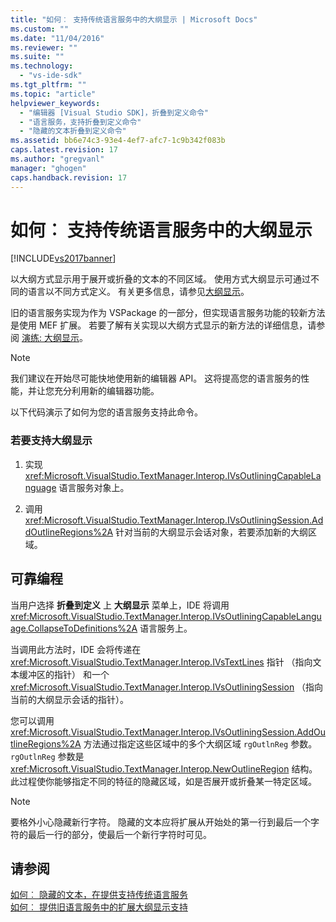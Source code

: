 ```yaml
---
title: "如何︰ 支持传统语言服务中的大纲显示 | Microsoft Docs"
ms.custom: ""
ms.date: "11/04/2016"
ms.reviewer: ""
ms.suite: ""
ms.technology: 
  - "vs-ide-sdk"
ms.tgt_pltfrm: ""
ms.topic: "article"
helpviewer_keywords: 
  - "编辑器 [Visual Studio SDK]，折叠到定义命令"
  - "语言服务，支持折叠到定义命令"
  - "隐藏的文本折叠到定义命令"
ms.assetid: bb6e74c3-93e4-4ef7-afc7-1c9b342f083b
caps.latest.revision: 17
ms.author: "gregvanl"
manager: "ghogen"
caps.handback.revision: 17
---
```

# 如何︰ 支持传统语言服务中的大纲显示
[!INCLUDE[vs2017banner](../../code-quality/includes/vs2017banner.md)]

以大纲方式显示用于展开或折叠的文本的不同区域。 使用方式大纲显示可通过不同的语言以不同方式定义。 有关更多信息，请参见[大纲显示](../../ide/outlining.md)。  
  
 旧的语言服务实现为作为 VSPackage 的一部分，但实现语言服务功能的较新方法是使用 MEF 扩展。 若要了解有关实现以大纲方式显示的新方法的详细信息，请参阅 [演练: 大纲显示](../../extensibility/walkthrough-outlining.md)。  
  
> [!NOTE]
>  我们建议在开始尽可能快地使用新的编辑器 API。 这将提高您的语言服务的性能，并让您充分利用新的编辑器功能。  
  
 以下代码演示了如何为您的语言服务支持此命令。  
  
### 若要支持大纲显示  
  
1.  实现 <xref:Microsoft.VisualStudio.TextManager.Interop.IVsOutliningCapableLanguage> 语言服务对象上。  
  
2.  调用 <xref:Microsoft.VisualStudio.TextManager.Interop.IVsOutliningSession.AddOutlineRegions%2A> 针对当前的大纲显示会话对象，若要添加新的大纲区域。  
  
## 可靠编程  
 当用户选择 **折叠到定义** 上 **大纲显示** 菜单上，IDE 将调用 <xref:Microsoft.VisualStudio.TextManager.Interop.IVsOutliningCapableLanguage.CollapseToDefinitions%2A> 语言服务上。  
  
 当调用此方法时，IDE 会将传递在 <xref:Microsoft.VisualStudio.TextManager.Interop.IVsTextLines> 指针 （指向文本缓冲区的指针） 和一个 <xref:Microsoft.VisualStudio.TextManager.Interop.IVsOutliningSession> （指向当前的大纲显示会话的指针）。  
  
 您可以调用 <xref:Microsoft.VisualStudio.TextManager.Interop.IVsOutliningSession.AddOutlineRegions%2A> 方法通过指定这些区域中的多个大纲区域 `rgOutlnReg` 参数。`rgOutlnReg` 参数是 <xref:Microsoft.VisualStudio.TextManager.Interop.NewOutlineRegion> 结构。 此过程使你能够指定不同的特征的隐藏区域，如是否展开或折叠某一特定区域。  
  
> [!NOTE]
>  要格外小心隐藏新行字符。 隐藏的文本应将扩展从开始处的第一行到最后一个字符的最后一行的部分，使最后一个新行字符时可见。  
  
## 请参阅  
 [如何︰ 隐藏的文本，在提供支持传统语言服务](../../extensibility/internals/how-to-provide-hidden-text-support-in-a-legacy-language-service.md)   
 [如何︰ 提供旧语言服务中的扩展大纲显示支持](../../extensibility/internals/how-to-provide-expanded-outlining-support-in-a-legacy-language-service.md)